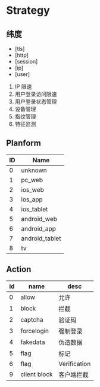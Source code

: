 # Strategy

## 纬度

- [tls]
- [http]
- [session]
- [ip]
- [user]

1. IP 限速
2. 用户登录访问限速
3. 用户登录状态管理
4. 设备管理
5. 指纹管理
6. 特征监测

## Planform

|ID|Name|
|---|---|
| 0 | unknown |
| 1 | pc_web |
| 2 | ios_web |
| 3 | ios_app |
| 4 | ios_tablet |
| 5 | android_web |
| 6 | android_app |
| 7 | android_tablet |
| 8 | tv |

## Action

| id | name | desc |
|---|---|---|
| 0 | allow | 允许 |
| 1 | block | 拦截 |
| 2 | captcha | 验证码 |
| 3 | forcelogin | 强制登录 |
| 4 | fakedata | 伪造数据 |
| 5 | flag | 标记 |
| 6 | flag | Verification |
| 9 | client block | 客户端拦截 |
